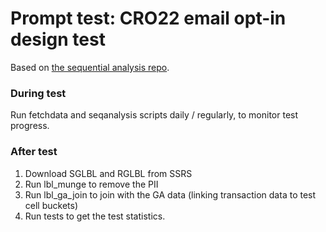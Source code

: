 # Prompt test: CRO22 email opt-in design test

Based on [the sequential analysis repo](https://github.com/britishredcrosssociety/sequential-analysis).

### During test

Run fetchdata and seqanalysis scripts daily / regularly, to monitor test progress.

### After test

1. Download SGLBL and RGLBL from SSRS
2. Run lbl_munge to remove the PII
3. Run lbl_ga_join to join with the GA data (linking transaction data to test cell buckets)
4. Run tests to get the test statistics.
